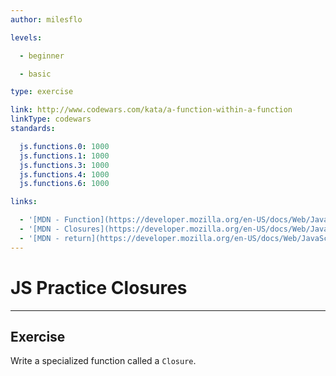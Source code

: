 ```yaml
---
author: milesflo

levels:

  - beginner

  - basic

type: exercise

link: http://www.codewars.com/kata/a-function-within-a-function
linkType: codewars
standards:

  js.functions.0: 1000
  js.functions.1: 1000
  js.functions.3: 1000
  js.functions.4: 1000
  js.functions.6: 1000

links:

  - '[MDN - Function](https://developer.mozilla.org/en-US/docs/Web/JavaScript/Reference/Global_Objects/Function)'
  - '[MDN - Closures](https://developer.mozilla.org/en-US/docs/Web/JavaScript/Closures)'
  - '[MDN - return](https://developer.mozilla.org/en-US/docs/Web/JavaScript/Reference/Statements/return)'
---
```


# JS Practice Closures

---
## Exercise

Write a specialized function called a `Closure`.
